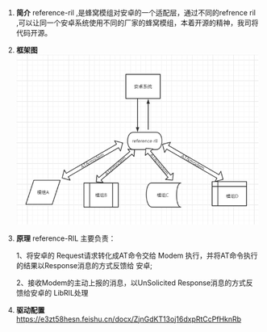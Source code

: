 1. **简介** 
reference-ril ,是蜂窝模组对安卓的一个适配层，通过不同的refrence ril ,可以让同一个安卓系统使用不同的厂家的蜂窝模组，本着开源的精神，我司将代码开源。
2. **框架图**
      ![输入图片说明](image.png)

3. **原理**
    reference-RIL 主要负责：
    
    1、将安卓的 Request请求转化成AT命令交给  Modem 执行，并将AT命令执行的结果以Response消息的方式反馈给 安卓;
    
    2、接收Modem的主动上报的消息，以UnSolicited Response消息的方式反馈给安卓的 LibRIL处理
    
4. **驱动配置**
https://e3zt58hesn.feishu.cn/docx/ZjnGdKT13oj16dxpRtCcPfHknRb